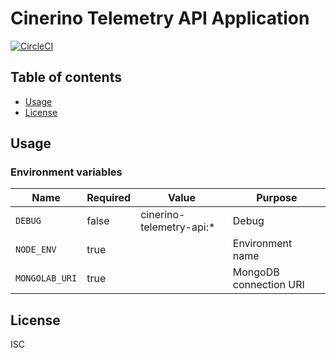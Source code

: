 # Cinerino Telemetry API Application

[![CircleCI](https://circleci.com/gh/cinerino/telemetry-api.svg?style=svg)](https://circleci.com/gh/cinerino/telemetry-api)

## Table of contents

* [Usage](#usage)
* [License](#license)

## Usage

### Environment variables

| Name           | Required | Value                    | Purpose                |
|----------------|----------|--------------------------|------------------------|
| `DEBUG`        | false    | cinerino-telemetry-api:* | Debug                  |
| `NODE_ENV`     | true     |                          | Environment name       |
| `MONGOLAB_URI` | true     |                          | MongoDB connection URI |

## License

ISC
